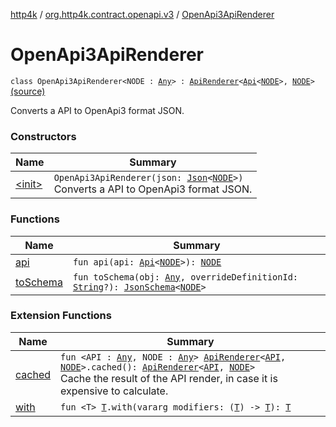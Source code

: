 [http4k](../../index.md) / [org.http4k.contract.openapi.v3](../index.md) / [OpenApi3ApiRenderer](./index.md)

# OpenApi3ApiRenderer

`class OpenApi3ApiRenderer<NODE : `[`Any`](https://kotlinlang.org/api/latest/jvm/stdlib/kotlin/-any/index.html)`> : `[`ApiRenderer`](../../org.http4k.contract.openapi/-api-renderer/index.md)`<`[`Api`](../-api/index.md)`<`[`NODE`](index.md#NODE)`>, `[`NODE`](index.md#NODE)`>` [(source)](https://github.com/http4k/http4k/blob/master/http4k-contract/src/main/kotlin/org/http4k/contract/openapi/v3/OpenApi3ApiRenderer.kt#L18)

Converts a API to OpenApi3 format JSON.

### Constructors

| Name | Summary |
|---|---|
| [&lt;init&gt;](-init-.md) | `OpenApi3ApiRenderer(json: `[`Json`](../../org.http4k.format/-json/index.md)`<`[`NODE`](index.md#NODE)`>)`<br>Converts a API to OpenApi3 format JSON. |

### Functions

| Name | Summary |
|---|---|
| [api](api.md) | `fun api(api: `[`Api`](../-api/index.md)`<`[`NODE`](index.md#NODE)`>): `[`NODE`](index.md#NODE) |
| [toSchema](to-schema.md) | `fun toSchema(obj: `[`Any`](https://kotlinlang.org/api/latest/jvm/stdlib/kotlin/-any/index.html)`, overrideDefinitionId: `[`String`](https://kotlinlang.org/api/latest/jvm/stdlib/kotlin/-string/index.html)`?): `[`JsonSchema`](../../org.http4k.util/-json-schema/index.md)`<`[`NODE`](index.md#NODE)`>` |

### Extension Functions

| Name | Summary |
|---|---|
| [cached](../../org.http4k.contract.openapi/cached.md) | `fun <API : `[`Any`](https://kotlinlang.org/api/latest/jvm/stdlib/kotlin/-any/index.html)`, NODE : `[`Any`](https://kotlinlang.org/api/latest/jvm/stdlib/kotlin/-any/index.html)`> `[`ApiRenderer`](../../org.http4k.contract.openapi/-api-renderer/index.md)`<`[`API`](../../org.http4k.contract.openapi/cached.md#API)`, `[`NODE`](../../org.http4k.contract.openapi/cached.md#NODE)`>.cached(): `[`ApiRenderer`](../../org.http4k.contract.openapi/-api-renderer/index.md)`<`[`API`](../../org.http4k.contract.openapi/cached.md#API)`, `[`NODE`](../../org.http4k.contract.openapi/cached.md#NODE)`>`<br>Cache the result of the API render, in case it is expensive to calculate. |
| [with](../../org.http4k.core/with.md) | `fun <T> `[`T`](../../org.http4k.core/with.md#T)`.with(vararg modifiers: (`[`T`](../../org.http4k.core/with.md#T)`) -> `[`T`](../../org.http4k.core/with.md#T)`): `[`T`](../../org.http4k.core/with.md#T) |
